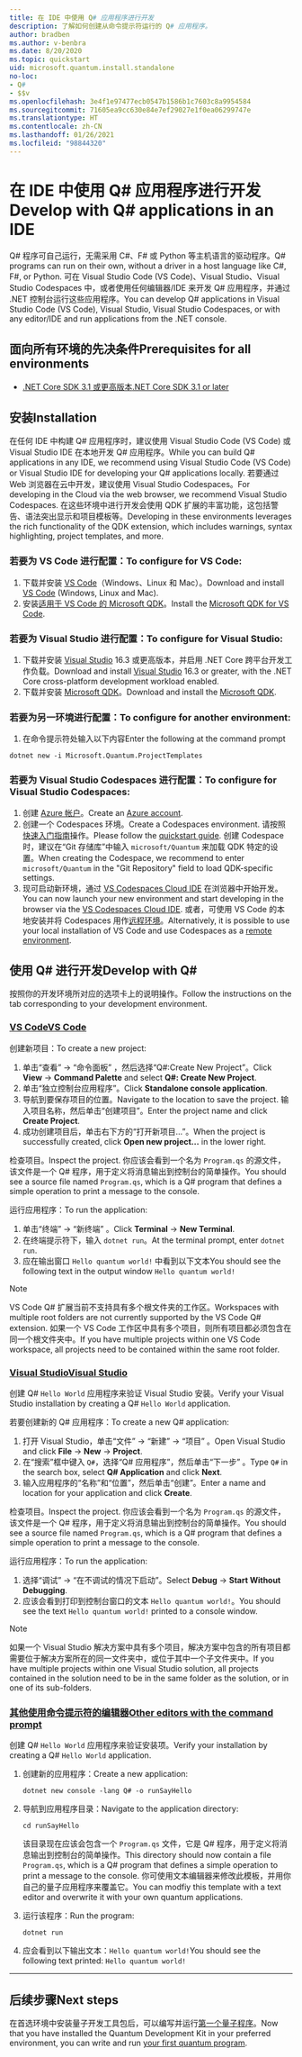 ```yaml
---
title: 在 IDE 中使用 Q# 应用程序进行开发
description: 了解如何创建从命令提示符运行的 Q# 应用程序。
author: bradben
ms.author: v-benbra
ms.date: 8/20/2020
ms.topic: quickstart
uid: microsoft.quantum.install.standalone
no-loc:
- Q#
- $$v
ms.openlocfilehash: 3e4f1e97477ecb0547b1586b1c7603c8a9954584
ms.sourcegitcommit: 71605ea9cc630e84e7ef29027e1f0ea06299747e
ms.translationtype: HT
ms.contentlocale: zh-CN
ms.lasthandoff: 01/26/2021
ms.locfileid: "98844320"
---
```

# <a name="develop-with-no-locq-applications-in-an-ide"></a><span data-ttu-id="1381b-103">在 IDE 中使用 Q# 应用程序进行开发</span><span class="sxs-lookup"><span data-stu-id="1381b-103">Develop with Q# applications in an IDE</span></span>

<span data-ttu-id="1381b-104">Q# 程序可自己运行，无需采用 C#、F# 或 Python 等主机语言的驱动程序。</span><span class="sxs-lookup"><span data-stu-id="1381b-104">Q# programs can run on their own, without a driver in a host language like C#, F#, or Python.</span></span> <span data-ttu-id="1381b-105">可在 Visual Studio Code (VS Code)、Visual Studio、Visual Studio Codespaces 中，或者使用任何编辑器/IDE 来开发 Q# 应用程序，并通过 .NET 控制台运行这些应用程序。</span><span class="sxs-lookup"><span data-stu-id="1381b-105">You can develop Q# applications in Visual Studio Code (VS Code), Visual Studio, Visual Studio Codespaces, or with any editor/IDE and run applications from the .NET console.</span></span> 

## <a name="prerequisites-for-all-environments"></a><span data-ttu-id="1381b-106">面向所有环境的先决条件</span><span class="sxs-lookup"><span data-stu-id="1381b-106">Prerequisites for all environments</span></span>

- [<span data-ttu-id="1381b-107">.NET Core SDK 3.1 或更高版本</span><span class="sxs-lookup"><span data-stu-id="1381b-107">.NET Core SDK 3.1 or later</span></span>](https://www.microsoft.com/net/download)

## <a name="installation"></a><span data-ttu-id="1381b-108">安装</span><span class="sxs-lookup"><span data-stu-id="1381b-108">Installation</span></span>

<span data-ttu-id="1381b-109">在任何 IDE 中构建 Q# 应用程序时，建议使用 Visual Studio Code (VS Code) 或 Visual Studio IDE 在本地开发 Q# 应用程序。</span><span class="sxs-lookup"><span data-stu-id="1381b-109">While you can build Q# applications in any IDE, we recommend using Visual Studio Code (VS Code) or Visual Studio IDE for developing your Q# applications locally.</span></span> <span data-ttu-id="1381b-110">若要通过 Web 浏览器在云中开发，建议使用 Visual Studio Codespaces。</span><span class="sxs-lookup"><span data-stu-id="1381b-110">For developing in the Cloud via the web browser, we recommend Visual Studio Codespaces.</span></span> <span data-ttu-id="1381b-111">在这些环境中进行开发会使用 QDK 扩展的丰富功能，这包括警告、语法突出显示和项目模板等。</span><span class="sxs-lookup"><span data-stu-id="1381b-111">Developing in these environments leverages the rich functionality of the QDK extension, which includes warnings, syntax highlighting, project templates, and more.</span></span> 

### <a name="to-configure-for-vs-code"></a><span data-ttu-id="1381b-112">若要为 VS Code 进行配置：</span><span class="sxs-lookup"><span data-stu-id="1381b-112">To configure for VS Code:</span></span>

1. <span data-ttu-id="1381b-113">下载并安装 [VS Code](https://code.visualstudio.com/download)（Windows、Linux 和 Mac）。</span><span class="sxs-lookup"><span data-stu-id="1381b-113">Download and install [VS Code](https://code.visualstudio.com/download) (Windows, Linux and Mac).</span></span>
2. <span data-ttu-id="1381b-114">安装[适用于 VS Code 的 Microsoft QDK](https://marketplace.visualstudio.com/items?itemName=quantum.quantum-devkit-vscode)。</span><span class="sxs-lookup"><span data-stu-id="1381b-114">Install the [Microsoft QDK for VS Code](https://marketplace.visualstudio.com/items?itemName=quantum.quantum-devkit-vscode).</span></span>

### <a name="to-configure-for-visual-studio"></a><span data-ttu-id="1381b-115">若要为 Visual Studio 进行配置：</span><span class="sxs-lookup"><span data-stu-id="1381b-115">To configure for Visual Studio:</span></span>

1. <span data-ttu-id="1381b-116">下载并安装 [Visual Studio](https://visualstudio.microsoft.com/downloads/) 16.3 或更高版本，并启用 .NET Core 跨平台开发工作负载。</span><span class="sxs-lookup"><span data-stu-id="1381b-116">Download and install [Visual Studio](https://visualstudio.microsoft.com/downloads/) 16.3 or greater, with the .NET Core cross-platform development workload enabled.</span></span>
2. <span data-ttu-id="1381b-117">下载并安装 [Microsoft QDK](https://marketplace.visualstudio.com/items?itemName=quantum.DevKit)。</span><span class="sxs-lookup"><span data-stu-id="1381b-117">Download and install the [Microsoft QDK](https://marketplace.visualstudio.com/items?itemName=quantum.DevKit).</span></span>

### <a name="to-configure-for-another-environment"></a><span data-ttu-id="1381b-118">若要为另一环境进行配置：</span><span class="sxs-lookup"><span data-stu-id="1381b-118">To configure for another environment:</span></span> 

1. <span data-ttu-id="1381b-119">在命令提示符处输入以下内容</span><span class="sxs-lookup"><span data-stu-id="1381b-119">Enter the following at the command prompt</span></span>

```dotnetcli
dotnet new -i Microsoft.Quantum.ProjectTemplates
```

### <a name="to-configure-for-visual-studio-codespaces"></a><span data-ttu-id="1381b-120">若要为 Visual Studio Codespaces 进行配置：</span><span class="sxs-lookup"><span data-stu-id="1381b-120">To configure for Visual Studio Codespaces:</span></span>

1. <span data-ttu-id="1381b-121">创建 [Azure 帐户](https://azure.microsoft.com/free/)。</span><span class="sxs-lookup"><span data-stu-id="1381b-121">Create an [Azure account](https://azure.microsoft.com/free/).</span></span>
2. <span data-ttu-id="1381b-122">创建一个 Codespaces 环境。</span><span class="sxs-lookup"><span data-stu-id="1381b-122">Create a Codespaces environment.</span></span> <span data-ttu-id="1381b-123">请按照[快速入门指南](https://docs.microsoft.com/visualstudio/codespaces/quickstarts/browser)操作。</span><span class="sxs-lookup"><span data-stu-id="1381b-123">Please follow the [quickstart guide](https://docs.microsoft.com/visualstudio/codespaces/quickstarts/browser).</span></span> <span data-ttu-id="1381b-124">创建 Codespace 时，建议在“Git 存储库”中输入 `microsoft/Quantum` 来加载 QDK 特定的设置。</span><span class="sxs-lookup"><span data-stu-id="1381b-124">When creating the Codespace, we recommend to enter `microsoft/Quantum` in the "Git Repository" field to load QDK-specific settings.</span></span>
3. <span data-ttu-id="1381b-125">现可启动新环境，通过 [VS Codespaces Cloud IDE](https://online.visualstudio.com/environments) 在浏览器中开始开发。</span><span class="sxs-lookup"><span data-stu-id="1381b-125">You can now launch your new environment and start developing in the browser via the [VS Codespaces Cloud IDE](https://online.visualstudio.com/environments).</span></span> <span data-ttu-id="1381b-126">或者，可使用 VS Code 的本地安装并将 Codespaces 用作[远程环境](https://docs.microsoft.com/visualstudio/online/how-to/vscode)。</span><span class="sxs-lookup"><span data-stu-id="1381b-126">Alternatively, it is possible to use your local installation of VS Code and use Codespaces as a [remote environment](https://docs.microsoft.com/visualstudio/online/how-to/vscode).</span></span>

## <a name="develop-with-no-locq"></a><span data-ttu-id="1381b-127">使用 Q# 进行开发</span><span class="sxs-lookup"><span data-stu-id="1381b-127">Develop with Q#</span></span>

<span data-ttu-id="1381b-128">按照你的开发环境所对应的选项卡上的说明操作。</span><span class="sxs-lookup"><span data-stu-id="1381b-128">Follow the instructions on the tab corresponding to your development environment.</span></span>

### <a name="vs-code"></a>[<span data-ttu-id="1381b-129">VS Code</span><span class="sxs-lookup"><span data-stu-id="1381b-129">VS Code</span></span>](#tab/tabid-vscode)

<span data-ttu-id="1381b-130">创建新项目：</span><span class="sxs-lookup"><span data-stu-id="1381b-130">To create a new project:</span></span>

1. <span data-ttu-id="1381b-131">单击“查看” -> “命令面板” ，然后选择“Q#:Create New Project”。</span><span class="sxs-lookup"><span data-stu-id="1381b-131">Click **View** -> **Command Palette** and select **Q#: Create New Project**.</span></span>
2. <span data-ttu-id="1381b-132">单击“独立控制台应用程序”。</span><span class="sxs-lookup"><span data-stu-id="1381b-132">Click **Standalone console application**.</span></span>
3. <span data-ttu-id="1381b-133">导航到要保存项目的位置。</span><span class="sxs-lookup"><span data-stu-id="1381b-133">Navigate to the location to save the project.</span></span> <span data-ttu-id="1381b-134">输入项目名称，然后单击“创建项目”。</span><span class="sxs-lookup"><span data-stu-id="1381b-134">Enter the project name and click **Create Project**.</span></span>
4. <span data-ttu-id="1381b-135">成功创建项目后，单击右下方的“打开新项目…”。</span><span class="sxs-lookup"><span data-stu-id="1381b-135">When the project is successfully created, click **Open new project...** in the lower right.</span></span>

<span data-ttu-id="1381b-136">检查项目。</span><span class="sxs-lookup"><span data-stu-id="1381b-136">Inspect the project.</span></span> <span data-ttu-id="1381b-137">你应该会看到一个名为 `Program.qs` 的源文件，该文件是一个 Q# 程序，用于定义将消息输出到控制台的简单操作。</span><span class="sxs-lookup"><span data-stu-id="1381b-137">You should see a source file named `Program.qs`, which is a Q# program that defines a simple operation to print a message to the console.</span></span>

<span data-ttu-id="1381b-138">运行应用程序：</span><span class="sxs-lookup"><span data-stu-id="1381b-138">To run the application:</span></span>

1. <span data-ttu-id="1381b-139">单击“终端” -> “新终端” 。</span><span class="sxs-lookup"><span data-stu-id="1381b-139">Click **Terminal** -> **New Terminal**.</span></span>
2. <span data-ttu-id="1381b-140">在终端提示符下，输入 `dotnet run`。</span><span class="sxs-lookup"><span data-stu-id="1381b-140">At the terminal prompt, enter `dotnet run`.</span></span>
3. <span data-ttu-id="1381b-141">应在输出窗口 `Hello quantum world!` 中看到以下文本</span><span class="sxs-lookup"><span data-stu-id="1381b-141">You should see the following text in the output window `Hello quantum world!`</span></span>

> [!NOTE]
> <span data-ttu-id="1381b-142">VS Code Q# 扩展当前不支持具有多个根文件夹的工作区。</span><span class="sxs-lookup"><span data-stu-id="1381b-142">Workspaces with multiple root folders are not currently supported by the VS Code Q# extension.</span></span> <span data-ttu-id="1381b-143">如果一个 VS Code 工作区中具有多个项目，则所有项目都必须包含在同一个根文件夹中。</span><span class="sxs-lookup"><span data-stu-id="1381b-143">If you have multiple projects within one VS Code workspace, all projects need to be contained within the same root folder.</span></span>

### <a name="visual-studio"></a>[<span data-ttu-id="1381b-144">Visual Studio</span><span class="sxs-lookup"><span data-stu-id="1381b-144">Visual Studio</span></span>](#tab/tabid-vs)

<span data-ttu-id="1381b-145">创建 Q# `Hello World` 应用程序来验证 Visual Studio 安装。</span><span class="sxs-lookup"><span data-stu-id="1381b-145">Verify your Visual Studio installation by creating a Q# `Hello World` application.</span></span>

<span data-ttu-id="1381b-146">若要创建新的 Q# 应用程序：</span><span class="sxs-lookup"><span data-stu-id="1381b-146">To create a new Q# application:</span></span>

1. <span data-ttu-id="1381b-147">打开 Visual Studio，单击“文件” -> “新建” -> “项目”  。</span><span class="sxs-lookup"><span data-stu-id="1381b-147">Open Visual Studio and click **File** -> **New** -> **Project**.</span></span>
2. <span data-ttu-id="1381b-148">在“搜索”框中键入 `Q#`，选择“Q# 应用程序”，然后单击“下一步” 。</span><span class="sxs-lookup"><span data-stu-id="1381b-148">Type `Q#` in the search box, select **Q# Application** and click **Next**.</span></span>
3. <span data-ttu-id="1381b-149">输入应用程序的“名称”和“位置”，然后单击“创建”。</span><span class="sxs-lookup"><span data-stu-id="1381b-149">Enter a name and location for your application and click **Create**.</span></span>


<span data-ttu-id="1381b-150">检查项目。</span><span class="sxs-lookup"><span data-stu-id="1381b-150">Inspect the project.</span></span> <span data-ttu-id="1381b-151">你应该会看到一个名为 `Program.qs` 的源文件，该文件是一个 Q# 程序，用于定义将消息输出到控制台的简单操作。</span><span class="sxs-lookup"><span data-stu-id="1381b-151">You should see a source file named `Program.qs`, which is a Q# program that defines a simple operation to print a message to the console.</span></span>

<span data-ttu-id="1381b-152">运行应用程序：</span><span class="sxs-lookup"><span data-stu-id="1381b-152">To run the application:</span></span>

1. <span data-ttu-id="1381b-153">选择“调试” -> “在不调试的情况下启动”。</span><span class="sxs-lookup"><span data-stu-id="1381b-153">Select **Debug** -> **Start Without Debugging**.</span></span>
2. <span data-ttu-id="1381b-154">应该会看到打印到控制台窗口的文本 `Hello quantum world!`。</span><span class="sxs-lookup"><span data-stu-id="1381b-154">You should see the text `Hello quantum world!` printed to a console window.</span></span>

> [!NOTE]
> <span data-ttu-id="1381b-155">如果一个 Visual Studio 解决方案中具有多个项目，解决方案中包含的所有项目都需要位于解决方案所在的同一文件夹中，或位于其中一个子文件夹中。</span><span class="sxs-lookup"><span data-stu-id="1381b-155">If you have multiple projects within one Visual Studio solution, all projects contained in the solution need to be in the same folder as the solution, or in one of its sub-folders.</span></span>  

### <a name="other-editors-with-the-command-prompt"></a>[<span data-ttu-id="1381b-156">其他使用命令提示符的编辑器</span><span class="sxs-lookup"><span data-stu-id="1381b-156">Other editors with the command prompt</span></span>](#tab/tabid-cmdline)

<span data-ttu-id="1381b-157">创建 Q# `Hello World` 应用程序来验证安装项。</span><span class="sxs-lookup"><span data-stu-id="1381b-157">Verify your installation by creating a Q# `Hello World` application.</span></span>

1. <span data-ttu-id="1381b-158">创建新的应用程序：</span><span class="sxs-lookup"><span data-stu-id="1381b-158">Create a new application:</span></span>

    ```dotnetcli
    dotnet new console -lang Q# -o runSayHello
    ```

1. <span data-ttu-id="1381b-159">导航到应用程序目录：</span><span class="sxs-lookup"><span data-stu-id="1381b-159">Navigate to the application directory:</span></span>

    ```dotnetcli
    cd runSayHello
    ```

    <span data-ttu-id="1381b-160">该目录现在应该会包含一个 `Program.qs` 文件，它是 Q# 程序，用于定义将消息输出到控制台的简单操作。</span><span class="sxs-lookup"><span data-stu-id="1381b-160">This directory should now contain a file `Program.qs`, which is a Q# program that defines a simple operation to print a message to the console.</span></span> <span data-ttu-id="1381b-161">你可使用文本编辑器来修改此模板，并用你自己的量子应用程序来覆盖它。</span><span class="sxs-lookup"><span data-stu-id="1381b-161">You can modfiy this template with a text editor and overwrite it with your own quantum applications.</span></span> 

1. <span data-ttu-id="1381b-162">运行该程序：</span><span class="sxs-lookup"><span data-stu-id="1381b-162">Run the program:</span></span>

    ```dotnetcli
    dotnet run
    ```

1. <span data-ttu-id="1381b-163">应会看到以下输出文本：`Hello quantum world!`</span><span class="sxs-lookup"><span data-stu-id="1381b-163">You should see the following text printed: `Hello quantum world!`</span></span>

***

## <a name="next-steps"></a><span data-ttu-id="1381b-164">后续步骤</span><span class="sxs-lookup"><span data-stu-id="1381b-164">Next steps</span></span>

<span data-ttu-id="1381b-165">在首选环境中安装量子开发工具包后，可以编写并运行[第一个量子程序](xref:microsoft.quantum.quickstarts.qrng)。</span><span class="sxs-lookup"><span data-stu-id="1381b-165">Now that you have installed the Quantum Development Kit in your preferred environment, you can write and run [your first quantum program](xref:microsoft.quantum.quickstarts.qrng).</span></span>
